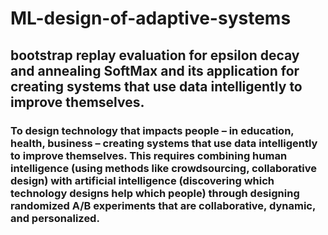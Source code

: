 # ML-design-of-adaptive-systems
## bootstrap replay evaluation for epsilon decay and annealing SoftMax and its application for creating systems that use data intelligently to improve themselves.
### To design technology that impacts people – in education, health, business – creating systems that use data intelligently to improve themselves. This requires combining human intelligence (using methods like crowdsourcing, collaborative design) with artificial intelligence (discovering which technology designs help which people) through designing randomized A/B experiments that are collaborative, dynamic, and personalized.
